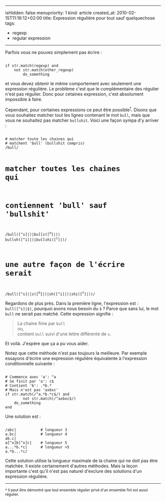 ----- 
isHidden:       false
menupriority:   1
kind:           article
created_at:           2010-02-15T11:16:12+02:00
title: Expression régulière pour tout sauf quelquechose
tags:
  - regexp
  - regular expression

-----

Parfois vous ne pouvez simplement pas écrire :

<div><code class="ruby">
if str.match(regexp) and 
    not str.match(other_regexp)
        do_something
</code></div>

et vous devez obtenir le même comportement avec seulement une expression régulière. Le problème c'est que le complémentaire des régulier n'est pas régulier. Donc pour cetaines expression, c'est absolument impossible à faire.

Cependant, pour certaines expressions ce peut être possible<sup><a href="#note1">&dagger;</a></sup>. Disons que vous souhaitez matcher tout les lignes contenant le mot `bull`, mais que vous ne souhaitez pas matcher `bullshit`. Voici une façon sympa d'y arriver :

<div><code class="ruby">
# matcher toute les chaines qui 
# matchent 'bull' (bullshit compris)
/bull/

# matcher toutes les chaines qui 
# contiennent 'bull' sauf 'bullshit'
/bull([^s]|$)|
bulls([^h]|$)|
bullsh([^i]|$)|
bullshi([^t]|$)/

# une autre façon de l'écrire serait
/bull([^s]|$|s([^h]|$)|sh([^i]|$)|shi([^t]|$))/
</code></div>

Regardons de plus près. Dans la première ligne, l'expression est :
`bull([^s]|$)`, pourquoi avons nous besoin du `$` ?
Parce que sans lui, le mot `bull` ne serait pas matché. Cette expression signifie :

> La chaine finie par `bull`    
> ou,   
> contient `bull` suivi d'une lettre différente de `s`.

Et voilà. J'espère que ça a pu vous aider.

Notez que cette méthode n'est pas toujours la meilleure. Par exemple essayons d'écrire une expression régulière équivalente à l'expression conditionnelle suivante :
<div><code class="ruby">
# Commence avec 'a': ^a
# Se finit par 'a': c$
# Contient 'b': .*b.*
# Mais n'est pas 'axbxc'
if str.match(/^a.*b.*c$/) and 
        not str.match(/^axbxc$/)
    do_something
end
</code></div>

Une solution est :

<div><code class="ruby">
/abc|           # longueur 3
a.bc|           # longueur 4
ab.c|
a[^x]b[^x]c|    # longueur 5
a...*b.*c|      # longueur >5
a.*b...*c/
</code></div>

Cette solution utilise la longueur maximale de la chaine qui ne doit pas être matchée. Il existe certainement d'autres méthodes. Mais la leçon importante c'est qu'il n'est pas naturel d'exclure des solutions d'un expression régulière.

---

<small><a name="note1">&dagger;</a>
Il peut être démontré que tout ensemble régulier privé d'un ensemble fini est aussi régulier.
</small>
